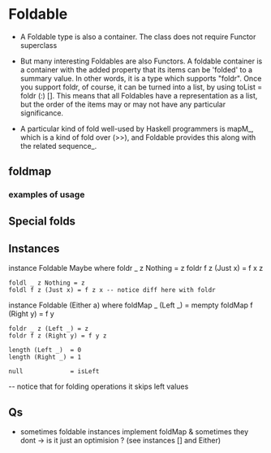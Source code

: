 
# Foldable 

- A Foldable type is also a container. The class does not require Functor superclass 

- But many interesting Foldables are also Functors.
A foldable container is a container with the added property that its items can be 'folded' to a summary value.
In other words, it is a type which supports "foldr". Once you support foldr, of course, it can be turned into a list, by using toList = foldr (:) []. This means that all Foldables have a representation as a list, but the order of the items may or may not have any particular significance. 

- A particular kind of fold well-used by Haskell programmers is mapM_, which is a kind of fold over (>>), and Foldable provides this along with the related sequence_.

## foldmap

### examples of usage 

## Special folds

## Instances 
instance Foldable Maybe where
    foldr _ z Nothing = z
    foldr f z (Just x) = f x z

    foldl _ z Nothing = z
    foldl f z (Just x) = f z x -- notice diff here with foldr 
    
instance Foldable (Either a) where
    foldMap _ (Left _) = mempty
    foldMap f (Right y) = f y

    foldr _ z (Left _) = z
    foldr f z (Right y) = f y z

    length (Left _)  = 0
    length (Right _) = 1

    null             = isLeft
-- notice that for folding operations it skips left values 

    
## Qs 
- sometimes foldable instances implement foldMap & sometimes they dont -> is it just an optimision ? (see instances [] and Either)
